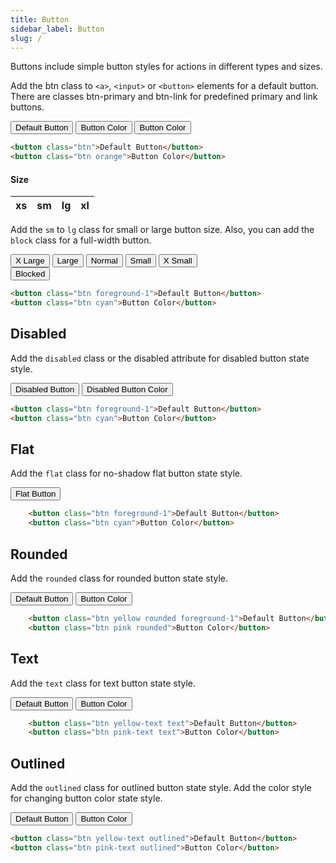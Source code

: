 ```yaml
---
title: Button
sidebar_label: Button
slug: /
---
```


Buttons include simple button styles for actions in different types and sizes.

Add the btn class to ```<a>```, ```<input>``` or ```<button>``` elements for a default button. There are classes btn-primary and btn-link for predefined primary and link buttons.


<div class="my-5">
    <button class="btn">Default Button</button>
    <button class="btn blue ml-3">Button Color</button>
    <button class="btn ml-3 foreground-5" style={{background:"#abdaff"}}>Button Color</button>
</div>

```html
<button class="btn">Default Button</button>
<button class="btn orange">Button Color</button>
```

#### Size

| xs | sm | lg | xl |
| -- | -- | -- | -- |

Add the ```sm``` to ```lg``` class for small or large button size. Also, you can add the ```block``` class for a full-width button.

<div class="my-5">
    <div class="d-flex">
        <button class="btn cyan xl">X Large</button>
        <button class="btn yellow foreground-5 lg ml-3">Large</button>
        <button class="btn lime ml-3">Normal</button>
        <button class="btn pink sm ml-3">Small</button>
        <button class="btn orange xs ml-3">X Small</button>
    </div>
    <div class="d-flex mt-3">
        <button class="btn deep-purple block">Blocked</button>
    </div>
</div>


```html
<button class="btn foreground-1">Default Button</button>
<button class="btn cyan">Button Color</button>
```

## Disabled

Add the ```disabled``` class or the disabled attribute for disabled button state style.

<div class="my-5">
    <button class="btn disabled red">Disabled Button</button>
    <button class="btn blue ml-3 disabled">Disabled Button Color</button>
</div>

```html
<button class="btn foreground-1">Default Button</button>
<button class="btn cyan">Button Color</button>
```

## Flat

Add the ```flat``` class for no-shadow flat button state style.

<div class="my-5">
    <button class="btn flat red">Flat Button</button>
</div>

```html
    <button class="btn foreground-1">Default Button</button>
    <button class="btn cyan">Button Color</button>
```

## Rounded

Add the ```rounded``` class for rounded button state style.

<div class="my-5">
    <button class="btn yellow rounded foreground-1">Default Button</button>
    <button class="btn pink rounded ml-3">Button Color</button>
</div>

```html
    <button class="btn yellow rounded foreground-1">Default Button</button>
    <button class="btn pink rounded">Button Color</button>
```

## Text

Add the ```text``` class for text button state style.

<div class="my-5">
    <button class="btn purple-text text foreground-1">Default Button</button>
    <button class="btn blue-text text ml-3">Button Color</button>
</div>

```html
    <button class="btn yellow-text text">Default Button</button>
    <button class="btn pink-text text">Button Color</button>
```

## Outlined

Add the ```outlined``` class for outlined button state style.
Add the color style for changing button color state style.

<div class="my-5">
    <button class="btn yellow-text outlined">Default Button</button>
    <button class="btn pink-text outlined ml-3">Button Color</button>
</div>

```html
<button class="btn yellow-text outlined">Default Button</button>
<button class="btn pink-text outlined">Button Color</button>
```